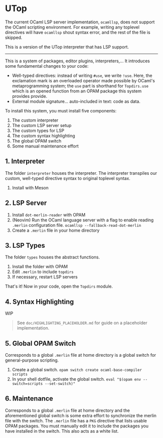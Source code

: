 # UTop

The current OCaml LSP server implementation, `ocamllsp`, does not support the OCaml scripting environment. For example, writing any toplevel directives will have `ocamllsp` shout syntax error, and the rest of the file is skipped.

This is a version of the UTop interpreter that has LSP support.

---

This is a system of packages, editor plugins, interpreters,... It introduces some fundamental changes to your code:

- Well-typed directives: instead of writing `#use`, we write `!use`. Here, the exclamation mark is an overloaded operator made possible by OCaml's metaprogramming system; the `use` part is shorthand for `Topdirs.use` which is an opened function from an OPAM package this system provides provide.
- External module signature... auto-included in text: code as data.

To install this system, you must install five components:
1. The custom interpreter
2. The custom LSP server setup
3. The custom types for LSP
4. The custom syntax highlighting
5. The global OPAM switch
6. Some manual maintenance effort

## 1. Interpreter

The folder `interpreter` houses the interpreter. The interpreter transpiles our custom, well-typed directive syntax to original toplevel syntax.

1. Install with Meson

## 2. LSP Server

1. Install `dot-merlin-reader` with OPAM
2. (Neovim) Run the OCaml language server with a flag to enable reading `.merlin` configuration file. `ocamllsp --fallback-read-dot-merlin`
3. Create a `.merlin` file in your home directory

## 3. LSP Types

The folder `types` houses the abstract functions.

1. Install the folder with OPAM
2. Edit `.merlin` to include `topdirs`
3. If necessary, restart LSP servers

That's it! Now in your code, open the `Topdirs` module.

## 4. Syntax Highlighting

WIP

> See `doc/HIGHLIGHTING_PLACEHOLDER.md` for guide on a placeholder implementation.

## 5. Global OPAM Switch

Corresponds to a global `.merlin` file at home directory is a global switch for general-purpose scripting.

1. Create a global switch. `opam switch create ocaml-base-compiler scripts`
2. In your shell dotfile, activate the global switch. `eval "$(opam env --switch=scripts --set-switch)"`

## 6. Maintenance

Corresponds to a global `.merlin` file at home directory and the aforementioned global switch is some extra effort to synchronize the merlin file with the switch. The `.merlin` file has a `PKG` directive that lists usable OPAM packages. You must manually edit it to include the packages you have installed in the switch. This also acts as a white list.

